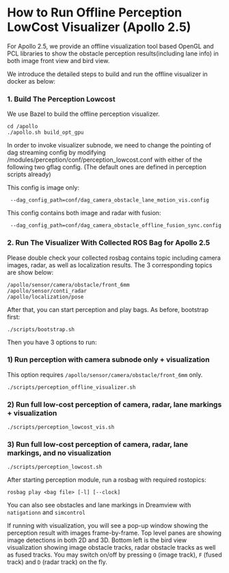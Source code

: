 # How to Run Offline Perception LowCost Visualizer (Apollo 2.5)

For Apollo 2.5, we provide an offline visualization tool based OpenGL and PCL libraries to show the obstacle perception results(including lane info) in both image front view and bird view.

We introduce the detailed steps to build and run the offline visualizer in docker as below:

### 1. Build The Perception Lowcost
We use Bazel to build the offline perception visualizer.
```
cd /apollo
./apollo.sh build_opt_gpu
```
In order to invoke visualizer subnode, we need to change the pointing of dag streaming config by modifying /modules/perception/conf/perception_lowcost.conf with either of the following two gflag config.
(The default ones are defined in perception scripts already)

This config is image only:

```
 --dag_config_path=conf/dag_camera_obstacle_lane_motion_vis.config
```

This config contains both image and radar with fusion:

```
 --dag_config_path=conf/dag_camera_obstacle_offline_fusion_sync.config
```

### 2. Run The Visualizer With Collected ROS Bag for Apollo 2.5
Please double check your collected rosbag contains topic including camera images, radar, as well as localization results. The 3 corresponding topics are show below:

```
/apollo/sensor/camera/obstacle/front_6mm
/apollo/sensor/conti_radar
/apollo/localization/pose

```
After that, you can start perception and play bags. As before, bootstrap first:

```
./scripts/bootstrap.sh
```

Then you have 3 options to run:

### 1) Run perception with camera subnode only + visualization
This option requires `/apollo/sensor/camera/obstacle/front_6mm` only.
```
./scripts/perception_offline_visualizer.sh
```
### 2) Run full low-cost perception of camera, radar, lane markings + visualization
```
./scripts/perception_lowcost_vis.sh
```
### 3) Run full low-cost perception of camera, radar, lane markings, and no visualization
```
./scripts/perception_lowcost.sh
```

After starting perception module, run a rosbag with required rostopics:
```
rosbag play <bag file> [-l] [--clock]
```
You can also see obstacles and lane markings in Dreamview with `natigationn` and `simcontrol`


If running with visualization, you will see a pop-up window showing the perception result with images frame-by-frame. Top level panes are showing image detections in both 2D and 3D. Bottom left is the bird view visualization showing image obstacle tracks, radar obstacle tracks as well as fused tracks. You may switch on/off by pressing `O` (image track), `F` (fused track) and `D` (radar track) on the fly.
